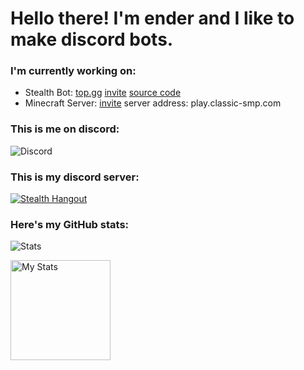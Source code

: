 # Hello there! I'm ender and I like to make discord bots.

### I'm currently working on:
- Stealth Bot: [top.gg](https://top.gg/bot/760179628122964008) [invite](https://discord.com/oauth2/authorize?client_id=760179628122964008&permissions=8&scope=bot) [source code](https://github.com/Ender2K89/Stealth-Bot)
- Minecraft Server: [invite](https://discord.gg/JHG7Pejyhc) server address: play.classic-smp.com

### This is me on discord:
![Discord](https://discord.c99.nl/widget/theme-2/564890536947875868.png)

### This is my discord server:
[![Stealth Hangout](https://img.shields.io/static/v1?style=flat&logo=discord&logoColor=white&color=%235865f2&label=&message=Join%20my%20server:%20Stealth%20Hangout)](https://discord.gg/ktkXwmD2kF)

### Here's my GitHub stats:
![Stats](https://github-readme-stats.vercel.app/api?username=Ender2K89&theme=material-palenight&show_icons=true)
<p align="left">
    <img alt="My Stats" height="160em"  src="https://github-readme-stats.vercel.app/api?username=Ender2K89&theme=material-palenight&show_icons=true">
</p>
